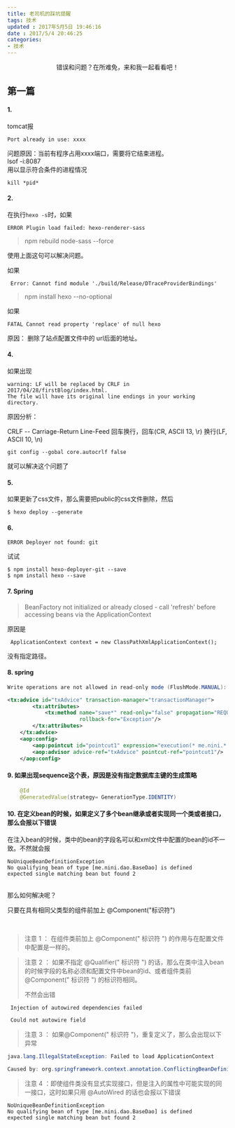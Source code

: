 ```yaml
---
title: 老司机的踩坑提醒
tags: 技术
updated : 2017年5月5日 19:46:16
date : 2017/5/4 20:46:25
categories:
- 技术
---
```


<div align="center">
 错误和问题？在所难免，来和我一起看看吧！
</div>

<!-- more -->

## 第一篇 ##

#### 1. 

tomcat报

	Port already in use: xxxx

问题原因：当前有程序占用xxxx端口，需要将它结束进程。
​	
	lsof -i:8087  
用以显示符合条件的进程情况

	kill *pid*	


#### 2. 

在执行`hexo -s`时，如果

```
ERROR Plugin load failed: hexo-renderer-sass
```

>  npm rebuild node-sass --force

使用上面这句可以解决问题。



如果

```
 Error: Cannot find module './build/Release/DTraceProviderBindings'
```

>   npm install hexo --no-optional 





如果

```shell
FATAL Cannot read property 'replace' of null hexo
```

原因： 删除了站点配置文件中的 url后面的地址。



#### 4.

如果出现

	warning: LF will be replaced by CRLF in 2017/04/28/firstBlog/index.html.
	The file will have its original line endings in your working directory.
原因分析：

CRLF -- Carriage-Return Line-Feed 回车换行，回车(CR, ASCII 13, \r) 换行(LF, ASCII 10, \n)

	git config --gobal core.autocrlf false  

就可以解决这个问题了



#### 5.

如果更新了css文件，那么需要把public的css文件删除，然后

```
$ hexo deploy --generate
```





#### 6. 

```
ERROR Deployer not found: git
```

试试

```Shell
$ npm install hexo-deployer-git --save
$ npm install hexo --save
```





#### 7. Spring

> BeanFactory not initialized or already closed - call 'refresh' before accessing beans via the ApplicationContext



原因是

```
 ApplicationContext context = new ClassPathXmlApplicationContext();
```

没有指定路径。

#### 8. spring 

 ```Java
Write operations are not allowed in read-only mode (FlushMode.MANUAL): Turn your Session into FlushMode.COMMIT/AUTO or remove 'readOnly' marker from transaction definition.
 ```





```xml
<tx:advice id="txAdvice" transaction-manager="transactionManager">
        <tx:attributes>
            <tx:method name="save*" read-only="false" propagation="REQUIRED"
                       rollback-for="Exception"/>
        </tx:attributes>
    </tx:advice>
    <aop:config>
        <aop:pointcut id="pointcut1" expression="execution(* me.nini.*.*.*(..))"/>
        <aop:advisor advice-ref="txAdvice" pointcut-ref="pointcut1"/>
    </aop:config>

```





#### 9. 如果出现sequence这个表，原因是没有指定数据库主键的生成策略

```java
    @Id
    @GeneratedValue(strategy= GenerationType.IDENTITY)
```



#### 10. 在定义bean的时候，如果定义了多个bean继承或者实现同一个类或者接口，那么会报以下错误

在注入bean的时候，类中的bean的字段名可以和xml文件中配置的bean的id不一致。不然就会报



```
NoUniqueBeanDefinitionException
No qualifying bean of type [me.nini.dao.BaseDao] is defined
expected single matching bean but found 2
```


​		
那么如何解决呢？

只要在具有相同父类型的组件前加上 @Component("标识符")


​			

> 注意 1 ： 在组件类前加上 @Component(" 标识符 ") 的作用与在配置文件中配置是一样的。



> 注意 2 ： 如果不指定 @Qualifier(" 标识符 ") 的话，那么在类中注入bean的时候字段的名称必须和配置文件中bean的id、或者组件类前 @Component(" 标识符 ")  的标识符相同。
>
> 不然会出错     


```Java
 Injection of autowired dependencies failed

 Could not autowire field
```


> 注意 3 ： 如果@Component(" 标识符 ")，重复定义了，那么会出现以下异常

```Java
java.lang.IllegalStateException: Failed to load ApplicationContext

Caused by: org.springframework.context.annotation.ConflictingBeanDefinitionException: Annotation-specified bean name 'dao2' for bean class [me.nini.dao.UserDaoImpl3] conflicts with existing, non-compatible bean definition of same name and class [me.nini.dao.UserDaoImpl2]

```

> 注意 4 ：即使组件类没有显式实现接口，但是注入的属性中可能实现的同一接口，这时如果只用 @AutoWired 的话也会报以下错误

```
NoUniqueBeanDefinitionException
No qualifying bean of type [me.nini.dao.BaseDao] is defined
expected single matching bean but found 2
```



